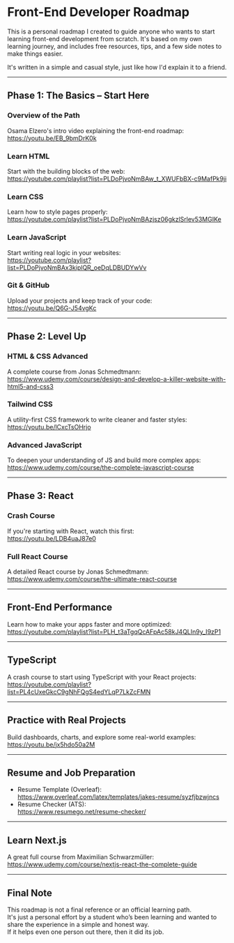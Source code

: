 # Front-End Developer Roadmap

This is a personal roadmap I created to guide anyone who wants to start learning front-end development from scratch. It's based on my own learning journey, and includes free resources, tips, and a few side notes to make things easier.

It's written in a simple and casual style, just like how I'd explain it to a friend.

---

## Phase 1: The Basics – Start Here

### Overview of the Path

Osama Elzero's intro video explaining the front-end roadmap:  
https://youtu.be/EB_9bmDrK0k

### Learn HTML

Start with the building blocks of the web:  
https://youtube.com/playlist?list=PLDoPjvoNmBAw_t_XWUFbBX-c9MafPk9ji

### Learn CSS

Learn how to style pages properly:  
https://youtube.com/playlist?list=PLDoPjvoNmBAzjsz06gkzlSrlev53MGIKe

### Learn JavaScript

Start writing real logic in your websites:  
https://youtube.com/playlist?list=PLDoPjvoNmBAx3kiplQR_oeDqLDBUDYwVv

### Git & GitHub

Upload your projects and keep track of your code:  
https://youtu.be/Q6G-J54vgKc

---

## Phase 2: Level Up

### HTML & CSS Advanced

A complete course from Jonas Schmedtmann:  
https://www.udemy.com/course/design-and-develop-a-killer-website-with-html5-and-css3

### Tailwind CSS

A utility-first CSS framework to write cleaner and faster styles:  
https://youtu.be/lCxcTsOHrjo

### Advanced JavaScript

To deepen your understanding of JS and build more complex apps:  
https://www.udemy.com/course/the-complete-javascript-course

---

## Phase 3: React

### Crash Course

If you're starting with React, watch this first:  
https://youtu.be/LDB4uaJ87e0

### Full React Course

A detailed React course by Jonas Schmedtmann:  
https://www.udemy.com/course/the-ultimate-react-course

---

## Front-End Performance

Learn how to make your apps faster and more optimized:  
https://youtube.com/playlist?list=PLH_t3aTgqQcAFpAc58kJ4QLIn9y_I9zP1

---

## TypeScript

A crash course to start using TypeScript with your React projects:  
https://youtube.com/playlist?list=PL4cUxeGkcC9gNhFQgS4edYLqP7LkZcFMN

---

## Practice with Real Projects

Build dashboards, charts, and explore some real-world examples:  
https://youtu.be/jx5hdo50a2M

---

## Resume and Job Preparation

- Resume Template (Overleaf):  
  https://www.overleaf.com/latex/templates/jakes-resume/syzfjbzwjncs
- Resume Checker (ATS):  
  https://www.resumego.net/resume-checker/

---

## Learn Next.js

A great full course from Maximilian Schwarzmüller:  
https://www.udemy.com/course/nextjs-react-the-complete-guide

---

## Final Note

This roadmap is not a final reference or an official learning path.  
It's just a personal effort by a student who’s been learning and wanted to share the experience in a simple and honest way.  
If it helps even one person out there, then it did its job.
